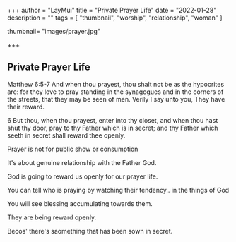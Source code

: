 +++
author = "LayMui"
title = "Private Prayer Life"
date = "2022-01-28"
description = ""
tags = [
   "thumbnail", "worship", "relationship", "woman"
]

thumbnail= "images/prayer.jpg"

+++

## Private Prayer Life

Matthew 6:5-7
And when thou prayest, thou shalt not be as the hypocrites are: for they love to pray standing in the synagogues and in the corners of the streets, that they may be seen of men. Verily I say unto you, They have their reward.

6 But thou, when thou prayest, enter into thy closet, and when thou hast shut thy door, pray to thy Father which is in secret; and thy Father which seeth in secret shall reward thee openly.

Prayer is not for public show or consumption

It's about genuine relationship with the Father God.

God is going to reward us openly for our prayer life.

You can tell who is praying by watching their tendency.. in the things of God

You will see blessing accumulating towards them.

They are being reward openly.

Becos' there's saomething that has been sown in secret.
